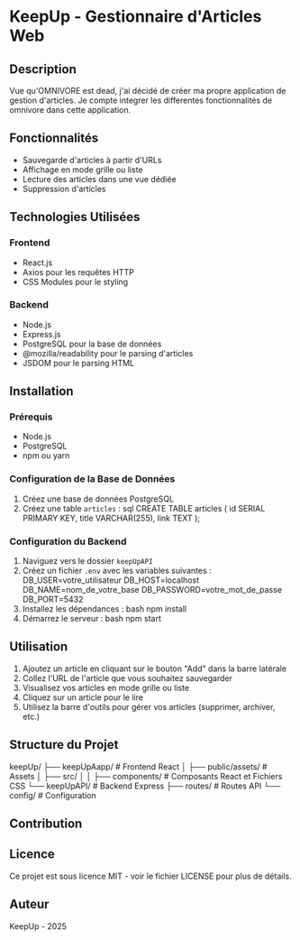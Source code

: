 # KeepUp - Gestionnaire d'Articles Web

## Description
Vue qu'OMNIVORE est dead, j'ai décidé de créer ma propre application de gestion d'articles. 
Je compte integrer les differentes fonctionnalités de omnivore dans cette application.


## Fonctionnalités
- Sauvegarde d'articles à partir d'URLs
- Affichage en mode grille ou liste
- Lecture des articles dans une vue dédiée
- Suppression d'articles


## Technologies Utilisées
### Frontend
- React.js
- Axios pour les requêtes HTTP
- CSS Modules pour le styling

### Backend
- Node.js
- Express.js
- PostgreSQL pour la base de données
- @mozilla/readability pour le parsing d'articles
- JSDOM pour le parsing HTML

## Installation

### Prérequis
- Node.js
- PostgreSQL
- npm ou yarn

### Configuration de la Base de Données
1. Créez une base de données PostgreSQL
2. Créez une table `articles` :
sql
CREATE TABLE articles (
id SERIAL PRIMARY KEY,
title VARCHAR(255),
link TEXT
);


### Configuration du Backend
1. Naviguez vers le dossier `keepUpAPI`
2. Créez un fichier `.env` avec les variables suivantes :
DB_USER=votre_utilisateur
DB_HOST=localhost
DB_NAME=nom_de_votre_base
DB_PASSWORD=votre_mot_de_passe
DB_PORT=5432
3. Installez les dépendances :
bash
npm install
4. Démarrez le serveur :
bash
npm start


## Utilisation
1. Ajoutez un article en cliquant sur le bouton "Add" dans la barre latérale
2. Collez l'URL de l'article que vous souhaitez sauvegarder
3. Visualisez vos articles en mode grille ou liste
4. Cliquez sur un article pour le lire
5. Utilisez la barre d'outils pour gérer vos articles (supprimer, archiver, etc.)

## Structure du Projet
keepUp/
├── keepUpAapp/ # Frontend React
│ ├── public/assets/ # Assets
│ ├── src/
│ │ ├── components/ # Composants React et Fichiers CSS
└── keepUpAPI/ # Backend Express
├── routes/ # Routes API
└── config/ # Configuration

## Contribution


## Licence
Ce projet est sous licence MIT - voir le fichier LICENSE pour plus de détails.

## Auteur
KeepUp - 2025
